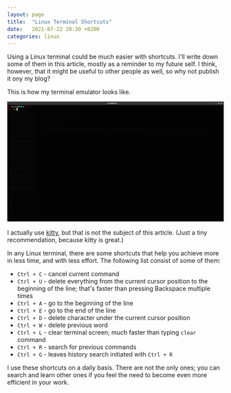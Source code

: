 ```yaml
---
layout: page
title:  "Linux Terminal Shortcuts"
date:   2021-07-22 20:30 +0200
categories: linux
---
```


Using a Linux terminal could be much easier with shortcuts. I'll write down some of them in this article, mostly as a reminder to my future self. I think, however, that it might be useful to other people as well, so why not publish it ony my blog?

This is how my terminal emulator looks like.

![image](/images/linux-terminal.png)

I actually use [kitty](https://sw.kovidgoyal.net/kitty/), but that is not the subject of this article. (Just a tiny recommendation, because kitty is great.)

In any Linux terminal, there are some shortcuts that help you achieve more in less time, and with less effort. The following list consist of some of them:

* `Ctrl + C` - cancel current command
* `Ctrl + U` - delete everything from the current cursor position to the beginning of the line; that's faster than pressing Backspace multiple times
* `Ctrl + A` - go to the beginning of the line
* `Ctrl + E` - go to the end of the line
* `Ctrl + D` - delete character under the current cursor position
* `Ctrl + W` - delete previous word
* `Ctrl + L` - clear terminal screen; much faster than typing `clear` command
* `Ctrl + R` - search for previous commands
* `Ctrl + G` - leaves history search initiated with `Ctrl + R`

I use these shortcuts on a daily basis. There are not the only ones; you can search and learn other ones if you feel the need to become even more efficient in your work.
